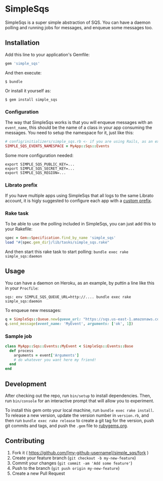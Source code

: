 # SimpleSqs

SimpleSqs is a super simple abstraction of SQS. You can have a daemon polling and running jobs for messages, and enqueue some messages too.

## Installation

Add this line to your application's Gemfile:

```ruby
gem 'simple_sqs'
```

And then execute:

    $ bundle

Or install it yourself as:

    $ gem install simple_sqs

### Configuration

The way that SimpleSqs works is that you will enqueue messages with an `event_name`, this should be the name of a class in your app consuming the messages. You need to setup the namespace for it, just like this:

```ruby
# config/initializers/simple_sqs.rb <- if you are using Rails, as an example
SIMPLE_SQS_EVENTS_NAMESPACE = MyApp::Sqs::Events
```

Some more configuration needed:

```
export SIMPLE_SQS_PUBLIC_KEY=...
export SIMPLE_SQS_SECRET_KEY=...
export SIMPLE_SQS_REGION=...
```

### Librato prefix

If you have multiple apps using SimpleSqs that all logs to the same Librato account, it is higly suggested to configure each app with a [custom prefix](https://github.com/librato/librato-rails#custom-prefixes).

### Rake task

To be able to use the polling included in SimpleSqs, you can just add this to your Rakefile:

```ruby
spec = Gem::Specification.find_by_name 'simple_sqs'
load "#{spec.gem_dir}/lib/tasks/simple_sqs.rake"
```

And then start this rake task to start polling: `bundle exec rake simple_sqs:daemon`

## Usage

You can have a daemon on Heroku, as an example, by puttin a line like this in your `Procfile`:

```
sqs: env SIMPLE_SQS_QUEUE_URL=http://.... bundle exec rake simple_sqs:daemon
```

To enqueue new messages:

```ruby
q = SimpleSqs::Queue.new(queue_url: "https://sqs.us-east-1.amazonaws.com...../my-queue-name")
q.send_message(event_name: 'MyEvent', arguments: ['ok', 1])
```

### Sample job

```ruby
class MyApp::Sqs::Events::MyEvent < SimpleSqs::Events::Base
  def process
    arguments = event['Arguments']
    # do whatever you want here my friend!
  end
end

```

## Development

After checking out the repo, run `bin/setup` to install dependencies. Then, run `bin/console` for an interactive prompt that will allow you to experiment.

To install this gem onto your local machine, run `bundle exec rake install`. To release a new version, update the version number in `version.rb`, and then run `bundle exec rake release` to create a git tag for the version, push git commits and tags, and push the `.gem` file to [rubygems.org](https://rubygems.org).

## Contributing

1. Fork it ( https://github.com/[my-github-username]/simple_sqs/fork )
2. Create your feature branch (`git checkout -b my-new-feature`)
3. Commit your changes (`git commit -am 'Add some feature'`)
4. Push to the branch (`git push origin my-new-feature`)
5. Create a new Pull Request
